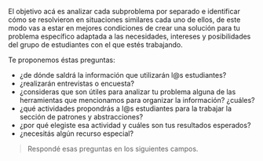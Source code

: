 El objetivo acá es analizar cada subproblema por separado e identificar cómo se resolvieron en situaciones similares cada uno de ellos, de este modo vas a estar en mejores condiciones de crear una solución para tu problema específico adaptada a las necesidades, intereses y posibilidades del grupo de estudiantes con el que estés trabajando.

Te proponemos éstas preguntas:

* ¿de dónde saldrá la información que utilizarán l@s estudiantes? 
* ¿realizarán entrevistas o encuesta? 
* ¿consideras que son útiles para analizar tu problema alguna de las herramientas que mencionamos para organizar la información? ¿cuáles?  
* ¿qué actividades propondrás a l@s estudiantes para la trabajar la sección de patrones y abstracciones?
* ¿por qué elegiste esa actividad y cuáles son tus resultados esperados?
* ¿necesitás algún recurso especial?

> Respondé esas preguntas en los siguientes campos.